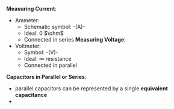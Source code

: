 **Measuring Current**:
- Ammeter: 
	- Schematic symbol: -(A)-
	- Ideal: 0 $\ohm$
	- Connected in series
**Measuring Voltage**:
- Voltmeter:
	- Symbol: -(V)-
	- Ideal: $\infty$ resistance
	- Connected in parallel

**Capacitors in Parallel or Series**:
- parallel capacitors can be represented by a single **equivalent capacitance**
- 